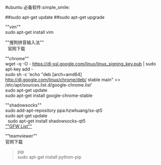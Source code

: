 #ubuntu 必备软件:simple_smile:

##sudo apt-get update
##sudo apt-get upgrade

""vim""<br/> 
    sudo apt-get install vim<br/>

""搜狗拼音输入法""<br/> 
官网下载<br/>

""chrome""<br/>
    wget -q -O - https://dl-ssl.google.com/linux/linux_signing_key.pub | sudo apt-key add -<br/>
    sudo sh -c 'echo "deb [arch=amd64] http://dl.google.com/linux/chrome/deb/ stable main" >> /etc/apt/sources.list.d/google-chrome.list'<br/>
    sudo apt-get update<br/> 
    sudo apt-get install google-chrome-stable<br/>

""shadowsocks""<br/> 
    sudo add-apt-repository ppa:hzwhuang/ss-qt5<br/>
    sudo apt-get update<br/>
    sudo apt-get install shadowsocks-qt5<br/>
<a href =“https://github.com/FelisCatus/SwitchyOmega/wiki/GFWList”>""GFW List""<a><br/>


""teamviewer""<br/>
官网下载 <br/>

>pip <br/>
    sudo apt-get install python-pip <br/>
